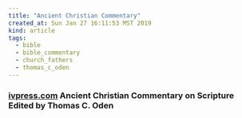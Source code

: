 ```yaml
---
title: "Ancient Christian Commentary"
created_at: Sun Jan 27 16:11:53 MST 2019
kind: article
tags:
  - bible
  - bible_commentary
  - church_fathers
  - thomas_c_oden
---
```


<h3>
  <a href="https://www.ivpress.com/ancient-christian-commentary-on-scripture" target="_blank">ivpress.com</a>
  Ancient Christian Commentary on Scripture Edited by Thomas C. Oden 
</h3>

<!--
html boilerplate fragments
<a href="" target="_blank"></a>
<a name=""></a>
<img src="" width="400px">
<ul>
  <li></li>
  <li><a href="" target="_blank"></a></li>
</ul>
<pre>
</pre>
<p style="margin-bottom: 2em;"></p>
<hr style="border: 0; height: 3px; background: #333; background-image: linear-gradient(to right, #ccc, #333, #ccc);">
<pre><code>
</code></pre>
<math xmlns='http://www.w3.org/1998/Math/MathML' display='block'>
</math>
:-->
